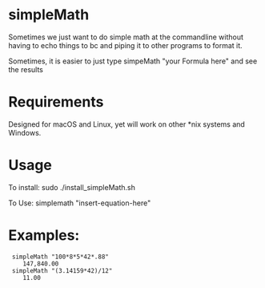 simpleMath
=====
Sometimes we just want to do simple math at the commandline without having to echo things to bc and piping it to other programs to format it. 

Sometimes, it is easier to just type simpeMath "your Formula here" and see the results

Requirements
=====  

Designed for macOS and Linux, yet will work on other *nix systems and Windows.

Usage
=====  
To install:    sudo ./install_simpleMath.sh

To Use: simplemath "insert-equation-here"

Examples:
=====  
     simpleMath "100*8*5*42*.88" 
        147,840.00
     simpleMath "(3.14159*42)/12"
        11.00
     
